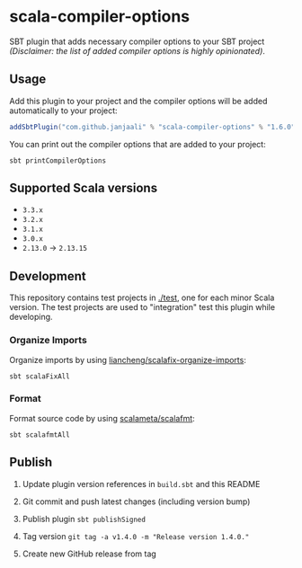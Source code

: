 # scala-compiler-options

SBT plugin that adds necessary compiler options to your SBT project *(Disclaimer: the list of added compiler options is highly opinionated)*.

## Usage

Add this plugin to your project and the compiler options will be added automatically to your project:

```sbt
addSbtPlugin("com.github.janjaali" % "scala-compiler-options" % "1.6.0")
```

You can print out the compiler options that are added to your project:

```shell
sbt printCompilerOptions
```

## Supported Scala versions

* `3.3.x`
* `3.2.x`
* `3.1.x`
* `3.0.x`
* `2.13.0` -> `2.13.15`

## Development

This repository contains test projects in [./test](./test), one for each minor Scala version. The test projects are used to "integration" test this plugin while developing.

### Organize Imports

Organize imports by using [liancheng/scalafix-organize-imports](https://github.com/liancheng/scalafix-organize-imports):

```shell
sbt scalaFixAll
```

### Format

Format source code by using [scalameta/scalafmt](https://github.com/scalameta/scalafmt):

```shell
sbt scalafmtAll
```

## Publish

1. Update plugin version references in `build.sbt` and this README

2. Git commit and push latest changes (including version bump)

3. Publish plugin `sbt publishSigned`

4. Tag version `git tag -a v1.4.0 -m "Release version 1.4.0."`

5. Create new GitHub release from tag
